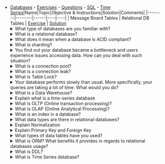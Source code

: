 - [Databases](#databases) - [Exercises](#exercises) - [Questions](#questions) - [SQL](#sql) - [Time Series](#time-series)|Name|Topic|Objective & Instructions|Solution|Comments| |--------|--------|------|----|----| | Message Board Tables | Relational DB Tables | [Exercise](topics/databases/table_for_message_board_system.md) | [Solution](topics/databases/solutions/table_for_message_board_system.md)<details> <summary>What type of databases are you familiar with?</summary><br><b> Relational (SQL) NoSQL Time series </b></details><details> <summary>What is a relational database?</summary><br><b> * Data Storage: system to store data in tables * SQL: programming language to manage relational databases * Data Definition Language: a standard syntax to create, alter and delete tables </b></details> <details> <summary>What does it mean when a database is ACID compliant?</summary><br> ACID stands for Atomicity, Consistency, Isolation, Durability. In order to be ACID compliant, the database must meet each of the four criteria **Atomicity** - When a change occurs to the database, it should either succeed or fail as a whole. For example, if you were to update a table, the update should completely execute. If it only partially executes, the update is considered failed as a whole, and will not go through - the DB will revert back to it's original state before the update occurred. It should also be mentioned that Atomicity ensures that each transaction is completed as it's own stand alone "unit" - if any part fails, thewhole statement fails. **Consistency** - any change made to the database should bring it from one valid state into the next. For example, if you make a change to the DB, it shouldn't corrupt it. Consistency is upheld by checks and constraints that are pre-defined in the DB. For example, if you tried to change a value from a string to an int when the column should be of datatype string, a consistent DB would not allow this transaction to go through, and the action would not be executed **Isolation** - this ensures that a database will never be seen "mid-update" - as multiple transactions are running at the same time, it should still leave the DB in the same state as if the transactions were being run sequentially. For example, let's say that 20 other people were making changes to the database at the same time. At the time you executed your query, 15 of the 20 changes had gone through, but 5 were still in progress. You should only see the 15 changes that had completed - you wouldn't seethe database mid-update as the change goes through. **Durability** - Once a change is committed, it will remain committed regardless of what happens (power failure, system crash, etc.). This means that all completed transactions must be recorded in non-volatile memory. Note that SQL is by nature ACID compliant. Certain NoSQL DB's can be ACID compliant depending on how they operate, but as a general rule of thumb, NoSQL DB's are not considered ACID compliant </details> <details> <summary>What is sharding?</summary><br><b> Sharding is a horizontal partitioning. Are you able to explain what is it good for? </b></details> <details> <summary>You find out your database became a bottleneck and users experience issues accessing data. How can you deal with such situation?</summary><br><b> Not much information provided as to why it became a bottleneck and what is current architecture, so one general approach could be<br> to reduce the load on your database by moving frequently-accessed data toin-memory structure. </b></details> <details> <summary>What is a connection pool?</summary><br><b> Connection Pool is a cache of database connections and the reason it's used is to avoid an overhead of establishing a connection for every query done to a database. </b></details> <details> <summary>What is a connection leak?</summary><br><b> A connection leak is a situation where database connection isn't closed after being created and is no longer needed. </b></details> <details> <summary>What is Table Lock?</summary><br><b> </b></details> <details> <summary>Your database performs slowly than usual. More specifically, your queries are taking a lot of time. What would you do?</summary><br><b> * Query for running queries and cancel the irrelevant queries * Check for connection leaks (query for running connections and include their IP) * Check for table locks and kill irrelevant locking sessions </b></details> <details> <summary>What is a Data Warehouse?</summary><br><b> "A data warehouseis a subject-oriented, integrated, time-variant and non-volatile collection of data in support of organisation's decision-making process" </b></details> <details> <summary>Explain what is a time-series database</summary><br><b> </b></details> <details> <summary>What is OLTP (Online transaction processing)?</summary><br><b> </b></details> <details> <summary>What is OLAP (Online Analytical Processing)?</summary><br><b> </b></details> <details> <summary>What is an index in a database?</summary><br><b> A database index is a data structure that improves the speed of operations in a table. Indexes can be created using one or more columns, providing the basis for both rapid random lookups and efficient ordering of access to records. </b></details> <details> <summary>What data types are there in relational databases?</summary><br><b> </b></details> <details> <summary>Explain Normalization</summary><br><b> Data that is used multiple times in a database should be stored once and referenced witha foreign key.<br> This has the clear benefit of ease of maintenance where you need to change a value only in a single place to change it everywhere. </b></details> <details> <summary>Explain Primary Key and Foreign Key</summary><br><b> Primary Key: each row in every table should a unique identifier that represents the row.<br> Foreign Key: a reference to another table's primary key. This allows you to join table together to retrieve all the information you need without duplicating data. </b></details> <details> <summary>What types of data tables have you used?</summary><br><b> * Primary data table: main data you care about * Details table: includes a foreign key and has one to many relationship * Lookup values table: can be one table per lookup or a table containing all the lookups and has one to many relationship * Multi reference table </b></details> <details> <summary>What is ORM? What benefits it provides in regards to relational databases usage?</summary><br><b>[Wikipedia](https://en.wikipedia.org/wiki/Object%E2%80%93relational_mapping): "is a programming technique for converting data between incompatible type systems using object-oriented programming languages" In regards to the relational databases: * Database as code * Database abstraction * Encapsulates SQL complexity * Enables code review process * Enables usage as a native OOP structure </b></details> <details> <summary>What is DDL?</summary><br><b> [Wikipedia](https://en.wikipedia.org/wiki/Data_definition_language): "In the context of SQL, data definition or data description language (DDL) is a syntax for creating and modifying database objects such as tables, indices, and users." </b></details><details> <summary>What is Time Series database?</summary><br><b> A database designed specifically for time series based data. It comes with multiple optimizations: <TODO>: complete this :) </b></details>